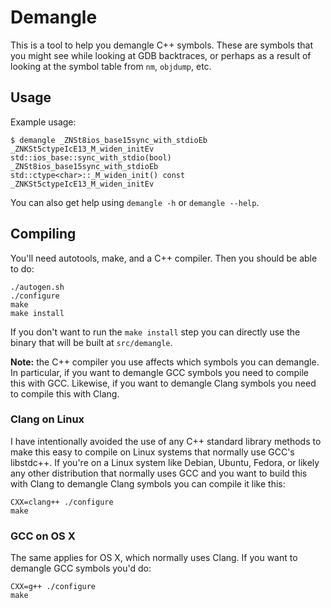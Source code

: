 # Demangle

This is a tool to help you demangle C++ symbols. These are symbols that you
might see while looking at GDB backtraces, or perhaps as a result of looking at
the symbol table from `nm`, `objdump`, etc.

## Usage

Example usage:

    $ demangle _ZNSt8ios_base15sync_with_stdioEb _ZNKSt5ctypeIcE13_M_widen_initEv
    std::ios_base::sync_with_stdio(bool)  _ZNSt8ios_base15sync_with_stdioEb
    std::ctype<char>::_M_widen_init() const  _ZNKSt5ctypeIcE13_M_widen_initEv

You can also get help using `demangle -h` or `demangle --help`.

## Compiling

You'll need autotools, make, and a C++ compiler. Then you should be able to do:

    ./autogen.sh
    ./configure
    make
    make install

If you don't want to run the `make install` step you can directly use the binary
that will be built at `src/demangle`.

**Note:** the C++ compiler you use affects which symbols you can demangle. In
particular, if you want to demangle GCC symbols you need to compile this with
GCC. Likewise, if you want to demangle Clang symbols you need to compile this
with Clang.

### Clang on Linux

I have intentionally avoided the use of any C++ standard library methods to make
this easy to compile on Linux systems that normally use GCC's libstdc++. If
you're on a Linux system like Debian, Ubuntu, Fedora, or likely any other
distribution that normally uses GCC and you want to build this with Clang to
demangle Clang symbols you can compile it like this:

    CXX=clang++ ./configure
    make

### GCC on OS X

The same applies for OS X, which normally uses Clang. If you want to demangle
GCC symbols you'd do:

    CXX=g++ ./configure
    make
